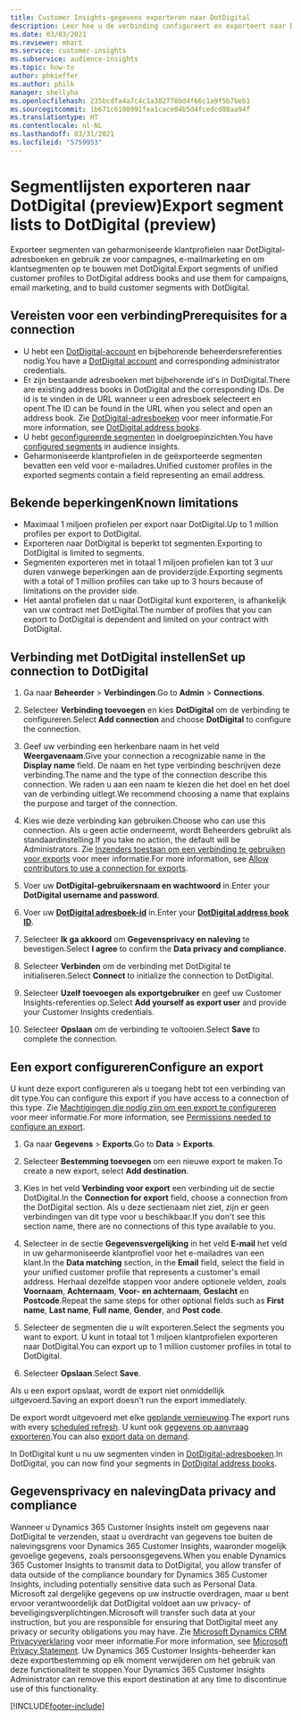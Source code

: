 ```yaml
---
title: Customer Insights-gegevens exporteren naar DotDigital
description: Leer hoe u de verbinding configureert en exporteert naar DotDigital.
ms.date: 03/03/2021
ms.reviewer: mhart
ms.service: customer-insights
ms.subservice: audience-insights
ms.topic: how-to
author: phkieffer
ms.author: philk
manager: shellyha
ms.openlocfilehash: 235bcdfa4a7c4c1a382778bd4f66c1a9f5b7beb1
ms.sourcegitcommit: 1b671c6100991fea1cace04b5d4fcedcd88aa94f
ms.translationtype: HT
ms.contentlocale: nl-NL
ms.lasthandoff: 03/31/2021
ms.locfileid: "5759953"
---
```

# <a name="export-segment-lists-to-dotdigital-preview"></a><span data-ttu-id="3a532-103">Segmentlijsten exporteren naar DotDigital (preview)</span><span class="sxs-lookup"><span data-stu-id="3a532-103">Export segment lists to DotDigital (preview)</span></span>

<span data-ttu-id="3a532-104">Exporteer segmenten van geharmoniseerde klantprofielen naar DotDigital-adresboeken en gebruik ze voor campagnes, e-mailmarketing en om klantsegmenten op te bouwen met DotDigital.</span><span class="sxs-lookup"><span data-stu-id="3a532-104">Export segments of unified customer profiles to DotDigital address books and use them for campaigns, email marketing, and to build customer segments with DotDigital.</span></span> 

## <a name="prerequisites-for-a-connection"></a><span data-ttu-id="3a532-105">Vereisten voor een verbinding</span><span class="sxs-lookup"><span data-stu-id="3a532-105">Prerequisites for a connection</span></span>

-   <span data-ttu-id="3a532-106">U hebt een [DotDigital-account](https://dotdigital.com/) en bijbehorende beheerdersreferenties nodig.</span><span class="sxs-lookup"><span data-stu-id="3a532-106">You have a [DotDigital account](https://dotdigital.com/) and corresponding administrator credentials.</span></span>
-   <span data-ttu-id="3a532-107">Er zijn bestaande adresboeken met bijbehorende id's in DotDigital.</span><span class="sxs-lookup"><span data-stu-id="3a532-107">There are existing address books in DotDigital and the corresponding IDs.</span></span> <span data-ttu-id="3a532-108">De id is te vinden in de URL wanneer u een adresboek selecteert en opent.</span><span class="sxs-lookup"><span data-stu-id="3a532-108">The ID can be found in the URL when you select and open an address book.</span></span> <span data-ttu-id="3a532-109">Zie [DotDigital-adresboeken](https://support.dotdigital.com/hc/articles/212211968-Creating-an-address-book) voor meer informatie.</span><span class="sxs-lookup"><span data-stu-id="3a532-109">For more information, see [DotDigital address books](https://support.dotdigital.com/hc/articles/212211968-Creating-an-address-book).</span></span>
-   <span data-ttu-id="3a532-110">U hebt [geconfigureerde segmenten](segments.md) in doelgroepinzichten.</span><span class="sxs-lookup"><span data-stu-id="3a532-110">You have [configured segments](segments.md) in audience insights.</span></span>
-   <span data-ttu-id="3a532-111">Geharmoniseerde klantprofielen in de geëxporteerde segmenten bevatten een veld voor e-mailadres.</span><span class="sxs-lookup"><span data-stu-id="3a532-111">Unified customer profiles in the exported segments contain a field representing an email address.</span></span>

## <a name="known-limitations"></a><span data-ttu-id="3a532-112">Bekende beperkingen</span><span class="sxs-lookup"><span data-stu-id="3a532-112">Known limitations</span></span>

- <span data-ttu-id="3a532-113">Maximaal 1 miljoen profielen per export naar DotDigital.</span><span class="sxs-lookup"><span data-stu-id="3a532-113">Up to 1 million profiles per export to DotDigital.</span></span>
- <span data-ttu-id="3a532-114">Exporteren naar DotDigital is beperkt tot segmenten.</span><span class="sxs-lookup"><span data-stu-id="3a532-114">Exporting to DotDigital is limited to segments.</span></span>
- <span data-ttu-id="3a532-115">Segmenten exporteren met in totaal 1 miljoen profielen kan tot 3 uur duren vanwege beperkingen aan de providerzijde.</span><span class="sxs-lookup"><span data-stu-id="3a532-115">Exporting segments with a total of 1 million profiles can take up to 3 hours because of limitations on the provider side.</span></span> 
- <span data-ttu-id="3a532-116">Het aantal profielen dat u naar DotDigital kunt exporteren, is afhankelijk van uw contract met DotDigital.</span><span class="sxs-lookup"><span data-stu-id="3a532-116">The number of profiles that you can export to DotDigital is dependent and limited on your contract with DotDigital.</span></span>

## <a name="set-up-connection-to-dotdigital"></a><span data-ttu-id="3a532-117">Verbinding met DotDigital instellen</span><span class="sxs-lookup"><span data-stu-id="3a532-117">Set up connection to DotDigital</span></span>

1. <span data-ttu-id="3a532-118">Ga naar **Beheerder** > **Verbindingen**.</span><span class="sxs-lookup"><span data-stu-id="3a532-118">Go to **Admin** > **Connections**.</span></span>

1. <span data-ttu-id="3a532-119">Selecteer **Verbinding toevoegen** en kies **DotDigital** om de verbinding te configureren.</span><span class="sxs-lookup"><span data-stu-id="3a532-119">Select **Add connection** and choose **DotDigital** to configure the connection.</span></span>

1. <span data-ttu-id="3a532-120">Geef uw verbinding een herkenbare naam in het veld **Weergavenaam**.</span><span class="sxs-lookup"><span data-stu-id="3a532-120">Give your connection a recognizable name in the **Display name** field.</span></span> <span data-ttu-id="3a532-121">De naam en het type verbinding beschrijven deze verbinding.</span><span class="sxs-lookup"><span data-stu-id="3a532-121">The name and the type of the connection describe this connection.</span></span> <span data-ttu-id="3a532-122">We raden u aan een naam te kiezen die het doel en het doel van de verbinding uitlegt.</span><span class="sxs-lookup"><span data-stu-id="3a532-122">We recommend choosing a name that explains the purpose and target of the connection.</span></span>

1. <span data-ttu-id="3a532-123">Kies wie deze verbinding kan gebruiken.</span><span class="sxs-lookup"><span data-stu-id="3a532-123">Choose who can use this connection.</span></span> <span data-ttu-id="3a532-124">Als u geen actie onderneemt, wordt Beheerders gebruikt als standaardinstelling.</span><span class="sxs-lookup"><span data-stu-id="3a532-124">If you take no action, the default will be Administrators.</span></span> <span data-ttu-id="3a532-125">Zie [Inzenders toestaan om een verbinding te gebruiken voor exports](connections.md#allow-contributors-to-use-a-connection-for-exports) voor meer informatie.</span><span class="sxs-lookup"><span data-stu-id="3a532-125">For more information, see [Allow contributors to use a connection for exports](connections.md#allow-contributors-to-use-a-connection-for-exports).</span></span>

1. <span data-ttu-id="3a532-126">Voer uw **DotDigital-gebruikersnaam en wachtwoord** in.</span><span class="sxs-lookup"><span data-stu-id="3a532-126">Enter your **DotDigital username and password**.</span></span>

1. <span data-ttu-id="3a532-127">Voer uw **[DotDigital adresboek-id](https://support.dotdigital.com/hc/articles/212211968-Creating-an-address-book)** in.</span><span class="sxs-lookup"><span data-stu-id="3a532-127">Enter your **[DotDigital address book ID](https://support.dotdigital.com/hc/articles/212211968-Creating-an-address-book)**.</span></span>

1. <span data-ttu-id="3a532-128">Selecteer **Ik ga akkoord** om **Gegevensprivacy en naleving** te bevestigen.</span><span class="sxs-lookup"><span data-stu-id="3a532-128">Select **I agree** to confirm the **Data privacy and compliance**.</span></span>

1. <span data-ttu-id="3a532-129">Selecteer **Verbinden** om de verbinding met DotDigital te initialiseren.</span><span class="sxs-lookup"><span data-stu-id="3a532-129">Select **Connect** to initialize the connection to DotDigital.</span></span>

1. <span data-ttu-id="3a532-130">Selecteer **Uzelf toevoegen als exportgebruiker** en geef uw Customer Insights-referenties op.</span><span class="sxs-lookup"><span data-stu-id="3a532-130">Select **Add yourself as export user** and provide your Customer Insights credentials.</span></span>

1. <span data-ttu-id="3a532-131">Selecteer **Opslaan** om de verbinding te voltooien.</span><span class="sxs-lookup"><span data-stu-id="3a532-131">Select **Save** to complete the connection.</span></span> 

## <a name="configure-an-export"></a><span data-ttu-id="3a532-132">Een export configureren</span><span class="sxs-lookup"><span data-stu-id="3a532-132">Configure an export</span></span>

<span data-ttu-id="3a532-133">U kunt deze export configureren als u toegang hebt tot een verbinding van dit type.</span><span class="sxs-lookup"><span data-stu-id="3a532-133">You can configure this export if you have access to a connection of this type.</span></span> <span data-ttu-id="3a532-134">Zie [Machtigingen die nodig zijn om een export te configureren](export-destinations.md#set-up-a-new-export) voor meer informatie.</span><span class="sxs-lookup"><span data-stu-id="3a532-134">For more information, see [Permissions needed to configure an export](export-destinations.md#set-up-a-new-export).</span></span>

1. <span data-ttu-id="3a532-135">Ga naar **Gegevens** > **Exports**.</span><span class="sxs-lookup"><span data-stu-id="3a532-135">Go to **Data** > **Exports**.</span></span>

1. <span data-ttu-id="3a532-136">Selecteer **Bestemming toevoegen** om een nieuwe export te maken.</span><span class="sxs-lookup"><span data-stu-id="3a532-136">To create a new export, select **Add destination**.</span></span>

1. <span data-ttu-id="3a532-137">Kies in het veld **Verbinding voor export** een verbinding uit de sectie DotDigital.</span><span class="sxs-lookup"><span data-stu-id="3a532-137">In the **Connection for export** field, choose a connection from the DotDigital section.</span></span> <span data-ttu-id="3a532-138">Als u deze sectienaam niet ziet, zijn er geen verbindingen van dit type voor u beschikbaar.</span><span class="sxs-lookup"><span data-stu-id="3a532-138">If you don't see this section name, there are no connections of this type available to you.</span></span>


1. <span data-ttu-id="3a532-139">Selecteer in de sectie **Gegevensvergelijking** in het veld **E-mail** het veld in uw geharmoniseerde klantprofiel voor het e-mailadres van een klant.</span><span class="sxs-lookup"><span data-stu-id="3a532-139">In the **Data matching** section, in the **Email** field, select the field in your unified customer profile that represents a customer's email address.</span></span> <span data-ttu-id="3a532-140">Herhaal dezelfde stappen voor andere optionele velden, zoals **Voornaam**, **Achternaam**, **Voor- en achternaam**, **Geslacht** en **Postcode**.</span><span class="sxs-lookup"><span data-stu-id="3a532-140">Repeat the same steps for other optional fields such as **First name**, **Last name**, **Full name**, **Gender**, and **Post code**.</span></span>

1. <span data-ttu-id="3a532-141">Selecteer de segmenten die u wilt exporteren.</span><span class="sxs-lookup"><span data-stu-id="3a532-141">Select the segments you want to export.</span></span> <span data-ttu-id="3a532-142">U kunt in totaal tot 1 miljoen klantprofielen exporteren naar DotDigital.</span><span class="sxs-lookup"><span data-stu-id="3a532-142">You can export up to 1 million customer profiles in total to DotDigital.</span></span>

1. <span data-ttu-id="3a532-143">Selecteer **Opslaan**.</span><span class="sxs-lookup"><span data-stu-id="3a532-143">Select **Save**.</span></span>

<span data-ttu-id="3a532-144">Als u een export opslaat, wordt de export niet onmiddellijk uitgevoerd.</span><span class="sxs-lookup"><span data-stu-id="3a532-144">Saving an export doesn't run the export immediately.</span></span>

<span data-ttu-id="3a532-145">De export wordt uitgevoerd met elke [geplande vernieuwing](system.md#schedule-tab).</span><span class="sxs-lookup"><span data-stu-id="3a532-145">The export runs with every [scheduled refresh](system.md#schedule-tab).</span></span> <span data-ttu-id="3a532-146">U kunt ook [gegevens op aanvraag exporteren](export-destinations.md#run-exports-on-demand).</span><span class="sxs-lookup"><span data-stu-id="3a532-146">You can also [export data on demand](export-destinations.md#run-exports-on-demand).</span></span> 
 
<span data-ttu-id="3a532-147">In DotDigital kunt u nu uw segmenten vinden in [DotDigital-adresboeken](https://support.dotdigital.com/hc/articles/212211968-Creating-an-address-book).</span><span class="sxs-lookup"><span data-stu-id="3a532-147">In DotDigital, you can now find your segments in [DotDigital address books](https://support.dotdigital.com/hc/articles/212211968-Creating-an-address-book).</span></span>


## <a name="data-privacy-and-compliance"></a><span data-ttu-id="3a532-148">Gegevensprivacy en naleving</span><span class="sxs-lookup"><span data-stu-id="3a532-148">Data privacy and compliance</span></span>

<span data-ttu-id="3a532-149">Wanneer u Dynamics 365 Customer Insights instelt om gegevens naar DotDigital te verzenden, staat u overdracht van gegevens toe buiten de nalevingsgrens voor Dynamics 365 Customer Insights, waaronder mogelijk gevoelige gegevens, zoals persoonsgegevens.</span><span class="sxs-lookup"><span data-stu-id="3a532-149">When you enable Dynamics 365 Customer Insights to transmit data to DotDigital, you allow transfer of data outside of the compliance boundary for Dynamics 365 Customer Insights, including potentially sensitive data such as Personal Data.</span></span> <span data-ttu-id="3a532-150">Microsoft zal dergelijke gegevens op uw instructie overdragen, maar u bent ervoor verantwoordelijk dat DotDigital voldoet aan uw privacy- of beveiligingsverplichtingen.</span><span class="sxs-lookup"><span data-stu-id="3a532-150">Microsoft will transfer such data at your instruction, but you are responsible for ensuring that DotDigital meet any privacy or security obligations you may have.</span></span> <span data-ttu-id="3a532-151">Zie [Microsoft Dynamics CRM Privacyverklaring](https://go.microsoft.com/fwlink/?linkid=396732) voor meer informatie.</span><span class="sxs-lookup"><span data-stu-id="3a532-151">For more information, see [Microsoft Privacy Statement](https://go.microsoft.com/fwlink/?linkid=396732).</span></span>
<span data-ttu-id="3a532-152">Uw Dynamics 365 Customer Insights-beheerder kan deze exportbestemming op elk moment verwijderen om het gebruik van deze functionaliteit te stoppen.</span><span class="sxs-lookup"><span data-stu-id="3a532-152">Your Dynamics 365 Customer Insights Administrator can remove this export destination at any time to discontinue use of this functionality.</span></span>


[!INCLUDE[footer-include](../includes/footer-banner.md)]
